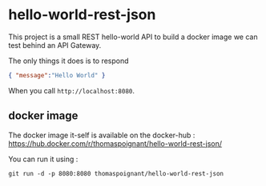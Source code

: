 # hello-world-rest-json
This project is a small REST hello-world API to build a docker image we can test behind an API Gateway.

The only things it does is to respond
```json
{ "message":"Hello World" }
```
When you call ```http://localhost:8080```.

## docker image
The docker image it-self is available on the docker-hub : https://hub.docker.com/r/thomaspoignant/hello-world-rest-json/

You can run it using :
```shell
git run -d -p 8080:8080 thomaspoignant/hello-world-rest-json
```

